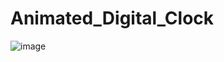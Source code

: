 # Animated_Digital_Clock

![image](https://github.com/user-attachments/assets/a8b2e8ab-d806-4369-bb2f-790b605d3a8b)
